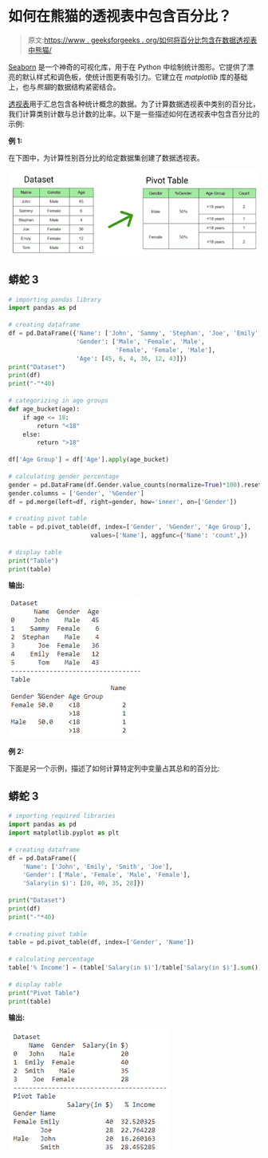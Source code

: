 # 如何在熊猫的透视表中包含百分比？

> 原文:[https://www . geeksforgeeks . org/如何将百分比包含在数据透视表中熊猫/](https://www.geeksforgeeks.org/how-to-include-percentage-in-pivot-table-in-pandas/)

[Seaborn](https://www.geeksforgeeks.org/introduction-to-seaborn-python/) 是一个神奇的可视化库，用于在 Python 中绘制统计图形。它提供了漂亮的默认样式和调色板，使统计图更有吸引力。它建立在 *matplotlib* 库的基础上，也与*熊猫*的数据结构紧密结合。

[透视表](https://www.geeksforgeeks.org/python-pandas-pivot_table/)用于汇总包含各种统计概念的数据。为了计算数据透视表中类别的百分比，我们计算类别计数与总计数的比率。以下是一些描述如何在透视表中包含百分比的示例:

**例 1:**

在下图中，为计算性别百分比的给定数据集创建了数据透视表。

![](img/2d52ac43b6a21ab8bf5ce1a56bf1be29.png)

## 蟒蛇 3

```py
# importing pandas library
import pandas as pd

# creating dataframe
df = pd.DataFrame({'Name': ['John', 'Sammy', 'Stephan', 'Joe', 'Emily', 'Tom'],
                   'Gender': ['Male', 'Female', 'Male',
                              'Female', 'Female', 'Male'],
                   'Age': [45, 6, 4, 36, 12, 43]})
print("Dataset")
print(df)
print("-"*40)

# categorizing in age groups
def age_bucket(age):
    if age <= 18:
        return "<18"
    else:
        return ">18"

df['Age Group'] = df['Age'].apply(age_bucket)

# calculating gender percentage
gender = pd.DataFrame(df.Gender.value_counts(normalize=True)*100).reset_index()
gender.columns = ['Gender', '%Gender']
df = pd.merge(left=df, right=gender, how='inner', on=['Gender'])

# creating pivot table
table = pd.pivot_table(df, index=['Gender', '%Gender', 'Age Group'], 
                       values=['Name'], aggfunc={'Name': 'count',})

# display table
print("Table")
print(table)
```

**输出:**

![](img/013c994a2caad7990a83a854d46c6d4b.png)

**例 2:**

下面是另一个示例，描述了如何计算特定列中变量占其总和的百分比:

## 蟒蛇 3

```py
# importing required libraries
import pandas as pd
import matplotlib.pyplot as plt

# creating dataframe
df = pd.DataFrame({
    'Name': ['John', 'Emily', 'Smith', 'Joe'],
    'Gender': ['Male', 'Female', 'Male', 'Female'],
    'Salary(in $)': [20, 40, 35, 28]})

print("Dataset")
print(df)
print("-"*40)

# creating pivot table
table = pd.pivot_table(df, index=['Gender', 'Name'])

# calculating percentage
table['% Income'] = (table['Salary(in $)']/table['Salary(in $)'].sum())*100

# display table
print("Pivot Table")
print(table)
```

**输出:**

![](img/d442ba8e80109bb94e7159c02879577f.png)